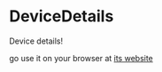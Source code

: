 # DeviceDetails
Device details!

go use it on your browser at [its website](https://sy5121.github.io/DeviceDetails/)
